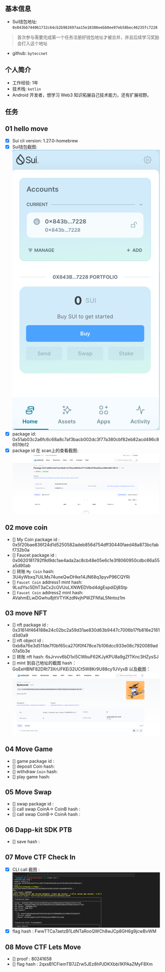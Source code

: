 ## 基本信息
- Sui钱包地址: `0x843bb744061732c64cb2b982697aa15e18386eebb0ee97eb58bec46235fc7228`
> 首次参与需要完成第一个任务注册好钱包地址才被合并，并且后续学习奖励会打入这个地址
- github: `byteccnet`

## 个人简介
- 工作经验: 1年
- 技术栈: `kotlin`
- Android 开发者，想学习 Web3 知识拓展自己技术能力，还有扩展视野。

## 任务

##   01 hello move  
- [x] Sui cli version: 1.27.0-homebrew
- [x] Sui钱包截图: ![Sui钱包截图](./images/task1wallet.png)
- [x] package id: 0x51ab03c2a6fc6c68a8c7af3bacb002dc3f77a380cbf82eb82acd486c86519b12
- [x] package id 在 scan上的查看截图:![Scan截图](./images/task1package.png)

##   02 move coin
- [] My Coin package id : 0x5f20bae836f24d1d5250582adeb856d754dff30440faed48a873bcfabf732b0a
- [] Faucet package id : 0x0620181792f9d9dc1ae4ada2ac8cb48e05e6c1e3f8060950cdbc66a55a5d90ab
- [] 转账 `My Coin` hash: 3U4yWbxq7UiLMs74uneQwDHke14JN68q3pyvP96CQYRi
- [] `Faucet Coin` address1 mint hash: 9LsdYsc5DhT3aCx2cGVUoLXNWEDVbd4dgEspdiDj8Stp
- [] `Faucet Coin` address2 mint hash: AVahmELwDGwhu8jttVTYiKzdNvjhPWZFNfaL5Nntoz1m


##   03 move NFT
- [] nft package id : 0x31614f464188e24c02bc2a59d31ae830d63b9447c7006b17fb816e2161d3d0a9
- [] nft object id : 0xb8a76e3d511de7f0bf65ca270f0f478ce7b106dcc933e08c7920089ad07a5b3e
- [] 转账 nft  hash: 6sJrvvv6bD1xi5CWbuF62KJyKPU8a9gZfTKnc3HZysSJ
- [] mint 到自己地址的截图 hash：GoEeHBNF82DRt73XrUFKEi32UCt5W8Kr9U88cy1UVyxB 以及截图：![截图](./images/task3nft.png)

##   04 Move Game
- [] game package id :
- [] deposit Coin hash:
- [] withdraw `Coin` hash:
- [] play game hash:

##   05 Move Swap
- [] swap package id :
- [] call swap CoinA-> CoinB  hash :
- [] call swap CoinB-> CoinA  hash :

##   06 Dapp-kit SDK PTB
- [] save hash :

##   07 Move CTF Check In
- [x] CLI call 截图 : ![截图](./images/task7.png)
- [x] flag hash : FwwTTCa7aetzB1LdNTaRooQWCh8wJCp8GH6g9jcwBvWM

##   08 Move CTF Lets Move
- [] proof : 80241658
- [] flag hash : 2qxsB1CFiemTB7JZrw5JEz8hPJDKXbbi1KPAaZMyF8Xm
